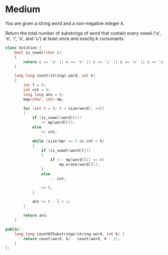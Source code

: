 # Medium

You are given a string $word$ and a non-negative integer $k$.

Return the total number of substrings of $word$ that contain every vowel ('a', 'e', 'i', 'o', and 'u') at least once and exactly $k$ consonants.

```cpp
class Solution {
    bool is_vowel(char c)
    {
        return c == 'a' || c == 'e' || c == 'i' || c == 'o' || c == 'u';
    }

    long long count(string& word, int k)
    {
        int l = 0;
        int cnt = 0;
        long long ans = 0;
        map<char, int> mp;

        for (int r = 0; r < size(word); ++r)
        {
            if (is_vowel(word[r]))
                ++ mp[word[r]];
            else
                ++ cnt;

            while (size(mp) == 5 && cnt > k)
            {
                if (is_vowel(word[l]))
                {
                    if (-- mp[word[l]] == 0)
                        mp.erase(word[l]);
                }
                else
                    -- cnt;

                ++ l;
            }

            ans += r - l + 1;
        }

        return ans;
    }

public:
    long long countOfSubstrings(string word, int k) {
        return count(word, k) - count(word, k - 1);
    }
};
```

